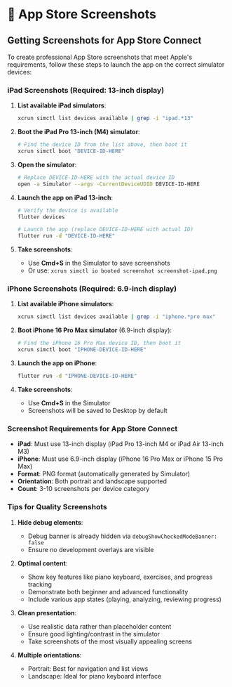 # 📱 App Store Screenshots

## Getting Screenshots for App Store Connect

To create professional App Store screenshots that meet Apple's requirements, follow these steps to launch the app on the correct simulator devices:

### iPad Screenshots (Required: 13-inch display)

1. **List available iPad simulators**:
   ```bash
   xcrun simctl list devices available | grep -i "ipad.*13"
   ```

2. **Boot the iPad Pro 13-inch (M4) simulator**:
   ```bash
   # Find the device ID from the list above, then boot it
   xcrun simctl boot "DEVICE-ID-HERE"
   ```

3. **Open the simulator**:
   ```bash
   # Replace DEVICE-ID-HERE with the actual device ID
   open -a Simulator --args -CurrentDeviceUDID DEVICE-ID-HERE
   ```

4. **Launch the app on iPad 13-inch**:
   ```bash
   # Verify the device is available
   flutter devices
   
   # Launch the app (replace DEVICE-ID-HERE with actual ID)
   flutter run -d "DEVICE-ID-HERE"
   ```

5. **Take screenshots**:
   - Use **Cmd+S** in the Simulator to save screenshots
   - Or use: `xcrun simctl io booted screenshot screenshot-ipad.png`

### iPhone Screenshots (Required: 6.9-inch display)

1. **List available iPhone simulators**:
   ```bash
   xcrun simctl list devices available | grep -i "iphone.*pro max"
   ```

2. **Boot iPhone 16 Pro Max simulator** (6.9-inch display):
   ```bash
   # Find the iPhone 16 Pro Max device ID, then boot it
   xcrun simctl boot "IPHONE-DEVICE-ID-HERE"
   ```

3. **Launch the app on iPhone**:
   ```bash
   flutter run -d "IPHONE-DEVICE-ID-HERE"
   ```

4. **Take screenshots**:
   - Use **Cmd+S** in the Simulator
   - Screenshots will be saved to Desktop by default

### Screenshot Requirements for App Store Connect

- **iPad**: Must use 13-inch display (iPad Pro 13-inch M4 or iPad Air 13-inch M3)
- **iPhone**: Must use 6.9-inch display (iPhone 16 Pro Max or iPhone 15 Pro Max)
- **Format**: PNG format (automatically generated by Simulator)
- **Orientation**: Both portrait and landscape supported
- **Count**: 3-10 screenshots per device category

### Tips for Quality Screenshots

1. **Hide debug elements**:
   - Debug banner is already hidden via `debugShowCheckedModeBanner: false`
   - Ensure no development overlays are visible

2. **Optimal content**:
   - Show key features like piano keyboard, exercises, and progress tracking
   - Demonstrate both beginner and advanced functionality
   - Include various app states (playing, analyzing, reviewing progress)

3. **Clean presentation**:
   - Use realistic data rather than placeholder content
   - Ensure good lighting/contrast in the simulator
   - Take screenshots of the most visually appealing screens

4. **Multiple orientations**:
   - Portrait: Best for navigation and list views
   - Landscape: Ideal for piano keyboard interface
